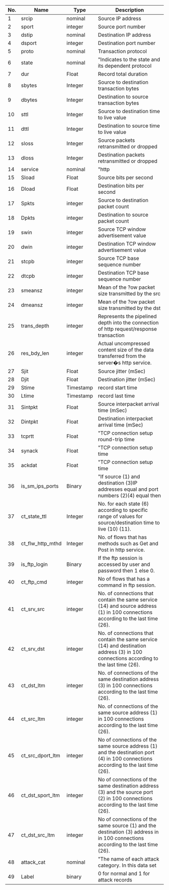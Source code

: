 No.|Name|Type |Description
-|-|-|-|
1|srcip|nominal|Source IP address
2|sport|integer|Source port number
3|dstip|nominal|Destination IP address
4|dsport|integer|Destination port number
5|proto|nominal|Transaction protocol
6|state|nominal|"Indicates to the state and its dependent protocol| e.g. ACC| CLO| CON| ECO| ECR| FIN| INT| MAS| PAR| REQ| RST| TST| TXD| URH| URN| and (-) (if not used state)"
7|dur|Float|Record total duration
8|sbytes|Integer|Source to destination transaction bytes 
9|dbytes|Integer|Destination to source transaction bytes
10|sttl|Integer|Source to destination time to live value 
11|dttl|Integer|Destination to source time to live value
12|sloss|Integer|Source packets retransmitted or dropped 
13|dloss|Integer|Destination packets retransmitted or dropped
14|service|nominal|"http| ftp| smtp| ssh| dns| ftp-data |irc  and (-) if not much used service"
15|Sload|Float|Source bits per second
16|Dload|Float|Destination bits per second
17|Spkts|integer|Source to destination packet count 
18|Dpkts|integer|Destination to source packet count
19|swin|integer|Source TCP window advertisement value
20|dwin|integer|Destination TCP window advertisement value
21|stcpb|integer|Source TCP base sequence number
22|dtcpb|integer|Destination TCP base sequence number
23|smeansz|integer|Mean of the ?ow packet size transmitted by the src 
24|dmeansz|integer|Mean of the ?ow packet size transmitted by the dst 
25|trans_depth|integer|Represents the pipelined depth into the connection of http request/response transaction
26|res_bdy_len|integer|Actual uncompressed content size of the data transferred from the server�s http service.
27|Sjit|Float|Source jitter (mSec)
28|Djit|Float|Destination jitter (mSec)
29|Stime|Timestamp|record start time
30|Ltime|Timestamp|record last time
31|Sintpkt|Float|Source interpacket arrival time (mSec)
32|Dintpkt|Float|Destination interpacket arrival time (mSec)
33|tcprtt|Float|"TCP connection setup round-trip time| the sum of �synack� and �ackdat�."
34|synack|Float|"TCP connection setup time| the time between the SYN and the SYN_ACK packets."
35|ackdat|Float|"TCP connection setup time| the time between the SYN_ACK and the ACK packets."
36|is_sm_ips_ports|Binary|"If source (1) and destination (3)IP addresses equal and port numbers (2)(4)  equal then| this variable takes value 1 else 0"
37|ct_state_ttl|Integer|No. for each state (6) according to specific range of values for source/destination time to live (10) (11).
38|ct_flw_http_mthd|Integer|No. of flows that has methods such as Get and Post in http service.
39|is_ftp_login|Binary|If the ftp session is accessed by user and password then 1 else 0. 
40|ct_ftp_cmd|integer|No of flows that has a command in ftp session.
41|ct_srv_src|integer|No. of connections that contain the same service (14) and source address (1) in 100 connections according to the last time (26).
42|ct_srv_dst|integer|No. of connections that contain the same service (14) and destination address (3) in 100 connections according to the last time (26).
43|ct_dst_ltm|integer|No. of connections of the same destination address (3) in 100 connections according to the last time (26).
44|ct_src_ltm|integer|No. of connections of the same source address (1) in 100 connections according to the last time (26).
45|ct_src_dport_ltm|integer|No of connections of the same source address (1) and the destination port (4) in 100 connections according to the last time (26).
46|ct_dst_sport_ltm|integer|No of connections of the same destination address (3) and the source port (2) in 100 connections according to the last time (26).
47|ct_dst_src_ltm|integer|No of connections of the same source (1) and the destination (3) address in in 100 connections according to the last time (26).
48|attack_cat|nominal|"The name of each attack category. In this data set | nine categories e.g. Fuzzers| Analysis| Backdoors| DoS Exploits| Generic| Reconnaissance| Shellcode and Worms"
49|Label|binary|0 for normal and 1 for attack records
